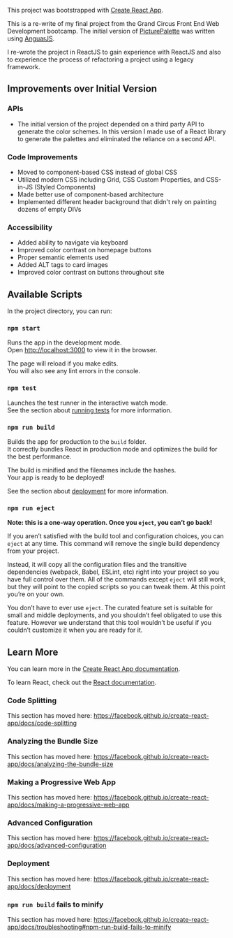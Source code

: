This project was bootstrapped with [Create React App](https://github.com/facebook/create-react-app).


This is a re-write of my final project from the Grand Circus Front End Web Development bootcamp. The initial version of [PicturePalette](https://github.com/bobmatyas/gc-final-project) was written using [AnguarJS](https://www.angularjs.org). 

I re-wrote the project in ReactJS to gain experience with ReactJS and also to experience the process of refactoring a project using a legacy framework.


## Improvements over Initial Version

### APIs

- The initial version of the project depended on a third party API to generate the color schemes. In this version I made use of a React library to generate the palettes and eliminated the reliance on a second API. 


### Code Improvements 

- Moved to component-based CSS instead of global CSS
- Utilized modern CSS including Grid, CSS Custom Properties, and CSS-in-JS (Styled Components)
- Made better use of component-based architecture
- Implemented different header background that didn't rely on painting dozens of empty DIVs


### Accessibility

- Added ability to navigate via keyboard
- Improved color contrast on homepage buttons
- Proper semantic elements used 
- Added ALT tags to card images
- Improved color contrast on buttons throughout site



## Available Scripts

In the project directory, you can run:

### `npm start`

Runs the app in the development mode.<br />
Open [http://localhost:3000](http://localhost:3000) to view it in the browser.

The page will reload if you make edits.<br />
You will also see any lint errors in the console.

### `npm test`

Launches the test runner in the interactive watch mode.<br />
See the section about [running tests](https://facebook.github.io/create-react-app/docs/running-tests) for more information.

### `npm run build`

Builds the app for production to the `build` folder.<br />
It correctly bundles React in production mode and optimizes the build for the best performance.

The build is minified and the filenames include the hashes.<br />
Your app is ready to be deployed!

See the section about [deployment](https://facebook.github.io/create-react-app/docs/deployment) for more information.

### `npm run eject`

**Note: this is a one-way operation. Once you `eject`, you can’t go back!**

If you aren’t satisfied with the build tool and configuration choices, you can `eject` at any time. This command will remove the single build dependency from your project.

Instead, it will copy all the configuration files and the transitive dependencies (webpack, Babel, ESLint, etc) right into your project so you have full control over them. All of the commands except `eject` will still work, but they will point to the copied scripts so you can tweak them. At this point you’re on your own.

You don’t have to ever use `eject`. The curated feature set is suitable for small and middle deployments, and you shouldn’t feel obligated to use this feature. However we understand that this tool wouldn’t be useful if you couldn’t customize it when you are ready for it.

## Learn More

You can learn more in the [Create React App documentation](https://facebook.github.io/create-react-app/docs/getting-started).

To learn React, check out the [React documentation](https://reactjs.org/).

### Code Splitting

This section has moved here: https://facebook.github.io/create-react-app/docs/code-splitting

### Analyzing the Bundle Size

This section has moved here: https://facebook.github.io/create-react-app/docs/analyzing-the-bundle-size

### Making a Progressive Web App

This section has moved here: https://facebook.github.io/create-react-app/docs/making-a-progressive-web-app

### Advanced Configuration

This section has moved here: https://facebook.github.io/create-react-app/docs/advanced-configuration

### Deployment

This section has moved here: https://facebook.github.io/create-react-app/docs/deployment

### `npm run build` fails to minify

This section has moved here: https://facebook.github.io/create-react-app/docs/troubleshooting#npm-run-build-fails-to-minify
